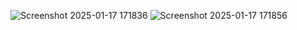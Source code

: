 ![Screenshot 2025-01-17 171836](https://github.com/user-attachments/assets/0ce7e744-e8f8-4686-88e7-0f4a743a5a00)
![Screenshot 2025-01-17 171856](https://github.com/user-attachments/assets/6cd2ac70-c2d1-4661-8722-9e61fc946690)
